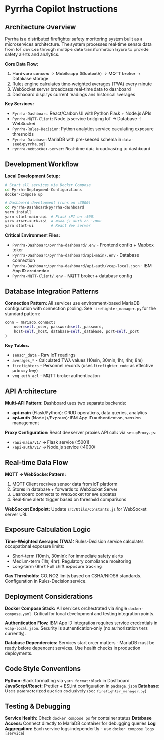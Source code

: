 # Pyrrha Copilot Instructions

## Architecture Overview

Pyrrha is a distributed firefighter safety monitoring system built as a microservices architecture. The system processes real-time sensor data from IoT devices through multiple data transformation layers to provide safety alerts and analytics.

**Core Data Flow:**
1. Hardware sensors → Mobile app (Bluetooth) → MQTT broker → Database storage
2. Rules engine calculates time-weighted averages (TWA) every minute
3. WebSocket server broadcasts real-time data to dashboard
4. Dashboard displays current readings and historical averages

**Key Services:**
- `Pyrrha-Dashboard`: React/Carbon UI with Python Flask + Node.js APIs
- `Pyrrha-MQTT-Client`: Node.js service bridging IoT → Database → WebSocket
- `Pyrrha-Rules-Decision`: Python analytics service calculating exposure thresholds
- `Pyrrha-Database`: MariaDB with pre-seeded schema in `data-seed/pyrrha.sql`
- `Pyrrha-WebSocket-Server`: Real-time data broadcasting to dashboard

## Development Workflow

**Local Development Setup:**
```bash
# Start all services via Docker Compose
cd Pyrrha-Deployment-Configurations
docker-compose up

# Dashboard development (runs on :3000)
cd Pyrrha-Dashboard/pyrrha-dashboard
yarn install
yarn start-main-api  # Flask API on :5001
yarn start-auth-api  # Node.js auth on :4000  
yarn start-ui        # React dev server
```

**Critical Environment Files:**
- `Pyrrha-Dashboard/pyrrha-dashboard/.env` - Frontend config + Mapbox token
- `Pyrrha-Dashboard/pyrrha-dashboard/api-main/.env` - Database connection
- `Pyrrha-Dashboard/pyrrha-dashboard/api-auth/vcap-local.json` - IBM App ID credentials
- `Pyrrha-MQTT-Client/.env` - MQTT broker + database config

## Database Integration Patterns

**Connection Pattern:** All services use environment-based MariaDB configuration with connection pooling. See `firefighter_manager.py` for the standard pattern:

```python
conn = mariadb.connect(
    user=self._user, password=self._password,
    host=self._host, database=self._database, port=self._port
)
```

**Key Tables:**
- `sensor_data` - Raw IoT readings
- `averages_*` - Calculated TWA values (10min, 30min, 1hr, 4hr, 8hr)
- `firefighters` - Personnel records (uses `firefighter_code` as effective primary key)
- `vmq_auth_acl` - MQTT broker authentication

## API Architecture

**Multi-API Pattern:** Dashboard uses two separate backends:
- **api-main** (Flask/Python): CRUD operations, data queries, analytics
- **api-auth** (Node.js/Express): IBM App ID authentication, session management

**Proxy Configuration:** React dev server proxies API calls via `setupProxy.js`:
- `/api-main/v1/` → Flask service (:5001)
- `/api-auth/v1/` → Node.js service (:4000)

## Real-time Data Flow

**MQTT → WebSocket Pattern:**
1. MQTT Client receives sensor data from IoT platform
2. Stores in database + forwards to WebSocket Server
3. Dashboard connects to WebSocket for live updates
4. Real-time alerts trigger based on threshold comparisons

**WebSocket Endpoint:** Update `src/Utils/Constants.js` for WebSocket server URL

## Exposure Calculation Logic

**Time-Weighted Averages (TWA):** Rules-Decision service calculates occupational exposure limits:
- Short-term (10min, 30min): For immediate safety alerts
- Medium-term (1hr, 4hr): Regulatory compliance monitoring  
- Long-term (8hr): Full shift exposure tracking

**Gas Thresholds:** CO, NO2 limits based on OSHA/NIOSH standards. Configuration in Rules-Decision service.

## Deployment Considerations

**Docker Compose Stack:** All services orchestrated via single `docker-compose.yaml`. Critical for local development and testing integration points.

**Authentication Flow:** IBM App ID integration requires service credentials in `vcap-local.json`. Security is authentication-only (no authorization tiers currently).

**Database Dependencies:** Services start order matters - MariaDB must be ready before dependent services. Use health checks in production deployments.

## Code Style Conventions

**Python:** Black formatting via `yarn format:black` in Dashboard
**JavaScript/React:** Prettier + ESLint configuration in `package.json`
**Database:** Uses parameterized queries exclusively (see `firefighter_manager.py`)

## Testing & Debugging

**Service Health:** Check `docker compose ps` for container status
**Database Access:** Connect directly to MariaDB container for debugging queries
**Log Aggregation:** Each service logs independently - use `docker compose logs [service]`